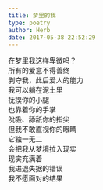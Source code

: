 ```yaml
---  
title: 梦里的我  
type: poetry  
author: Herb  
date: 2017-05-38 22:52:29    
---  
```

在梦里我这样卑微吗？  
所有的爱意不得善终  
剥夺我，此后爱人的能力  
我可以躺在泥土里  
抚摸你的小腿  
也靠着你的手掌  
吮吸、舔舐你的指尖  
但我不敢直视你的眼睛  
它独一无二  
会把我从梦境拉入现实  
现实充满着  
我进退失据的错误  
我不愿面对的结果